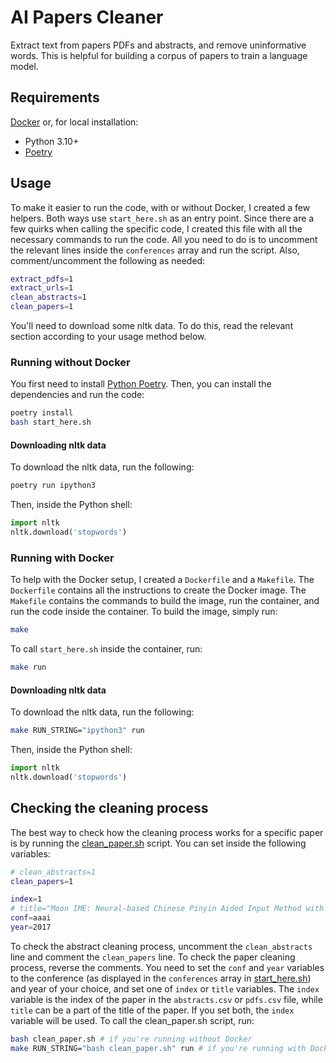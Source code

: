 # AI Papers Cleaner

Extract text from papers PDFs and abstracts, and remove uninformative words. This is helpful for building a corpus of papers to train a language model.

## Requirements

[Docker](https://www.docker.com/) or, for local installation:

- Python 3.10+
- [Poetry](https://python-poetry.org/docs/)

## Usage

To make it easier to run the code, with or without Docker, I created a few helpers. Both ways use `start_here.sh` as an entry point. Since there are a few quirks when calling the specific code, I created this file with all the necessary commands to run the code. All you need to do is to uncomment the relevant lines inside the `conferences` array and run the script. Also, comment/uncomment the following as needed:

```bash
extract_pdfs=1
extract_urls=1
clean_abstracts=1
clean_papers=1
```

You'll need to download some nltk data. To do this, read the relevant section according to your usage method below.

### Running without Docker

You first need to install [Python Poetry](https://python-poetry.org/docs/). Then, you can install the dependencies and run the code:

```bash
poetry install
bash start_here.sh
```

#### Downloading nltk data

To download the nltk data, run the following:

```bash
poetry run ipython3
```

Then, inside the Python shell:

```python
import nltk
nltk.download('stopwords')
```

### Running with Docker

To help with the Docker setup, I created a `Dockerfile` and a `Makefile`. The `Dockerfile` contains all the instructions to create the Docker image. The `Makefile` contains the commands to build the image, run the container, and run the code inside the container. To build the image, simply run:

```bash
make
```

To call `start_here.sh` inside the container, run:

```bash
make run
```

#### Downloading nltk data

To download the nltk data, run the following:

```bash
make RUN_STRING="ipython3" run
```

Then, inside the Python shell:

```python
import nltk
nltk.download('stopwords')
```

## Checking the cleaning process

The best way to check how the cleaning process works for a specific paper is by running the [clean_paper.sh](clean_paper.sh) script. You can set inside the following variables:

```bash
# clean_abstracts=1
clean_papers=1

index=1
# title="Moon IME: Neural-based Chinese Pinyin Aided Input Method with Customizable Association"
conf=aaai
year=2017
```

To check the abstract cleaning process, uncomment the `clean_abstracts` line and comment the `clean_papers` line. To check the paper cleaning process, reverse the comments. You need to set the `conf` and `year` variables to the conference (as displayed in the `conferences` array in [start_here.sh](start_here.sh)) and year of your choice, and set one of `index` or `title` variables. The `index` variable is the index of the paper in the `abstracts.csv` or `pdfs.csv` file, while `title` can be a part of the title of the paper. If you set both, the `index` variable will be used. To call the clean_paper.sh script, run:

```bash
bash clean_paper.sh # if you're running without Docker
make RUN_STRING="bash clean_paper.sh" run # if you're running with Docker
```
